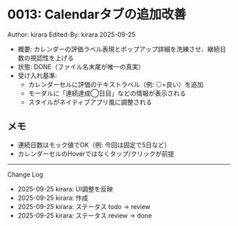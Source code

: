 # 0013: Calendarタブの追加改善

Author: kirara
Edited-By: kirara 2025-09-25

- 概要: カレンダーの評価ラベル表現とポップアップ詳細を洗練させ、継続日数の視認性を上げる
- 状態: DONE（ファイル名末尾が唯一の真実）
- 受け入れ基準:
  - カレンダーセルに評価のテキストラベル（例: ◎=良い）を追加
  - モーダルに「連続達成◯日目」などの情報が表示される
  - スタイルがネイティブアプリ風に調整される

## メモ
- 連続日数はモック値でOK（例: 今回は固定で5日など）
- カレンダーセルのHoverではなくタップ/クリックが前提

---
Change Log
- 2025-09-25 kirara: UI調整を反映
- 2025-09-25 kirara: 作成
- 2025-09-25 kirara: ステータス todo → review
- 2025-09-25 kirara: ステータス review → done
